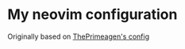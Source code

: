 # My neovim configuration

Originally based on [ThePrimeagen's config](https://github.com/ThePrimeagen/init.lua)
